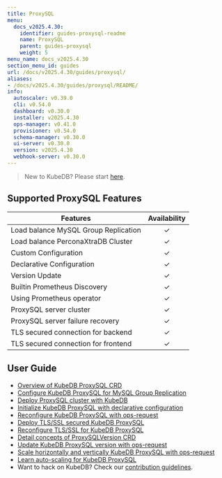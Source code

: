 ```yaml
---
title: ProxySQL
menu:
  docs_v2025.4.30:
    identifier: guides-proxysql-readme
    name: ProxySQL
    parent: guides-proxysql
    weight: 5
menu_name: docs_v2025.4.30
section_menu_id: guides
url: /docs/v2025.4.30/guides/proxysql/
aliases:
- /docs/v2025.4.30/guides/proxysql/README/
info:
  autoscaler: v0.39.0
  cli: v0.54.0
  dashboard: v0.30.0
  installer: v2025.4.30
  ops-manager: v0.41.0
  provisioner: v0.54.0
  schema-manager: v0.30.0
  ui-server: v0.30.0
  version: v2025.4.30
  webhook-server: v0.30.0
---
```


> New to KubeDB? Please start [here](/docs/v2025.4.30/README).

## Supported ProxySQL Features

| Features                             | Availability |
|--------------------------------------|:------------:|
| Load balance MySQL Group Replication |   &#10003;   |
| Load balance PerconaXtraDB Cluster   |   &#10003;   |
| Custom Configuration                 |   &#10003;   |
| Declarative Configuration            |   &#10003;   |
| Version Update                       |   &#10003;   |
| Builtin Prometheus Discovery         |   &#10003;   |
| Using Prometheus operator            |   &#10003;   |
| ProxySQL server cluster              |   &#10003;   |
| ProxySQL server failure recovery     |   &#10003;   |
| TLS secured connection for backend   |   &#10003;   |
| TLS secured connection for frontend  |   &#10003;   |

## User Guide

- [Overview of KubeDB ProxySQL CRD](/docs/v2025.4.30/guides/proxysql/concepts/proxysql/) 
- [Configure KubeDB ProxySQL for MySQL Group Replication](/docs/v2025.4.30/guides/proxysql/quickstart/mysqlgrp/)
- [Deploy ProxySQL cluster with KubeDB](/docs/v2025.4.30/guides/proxysql/clustering/proxysql-cluster/) 
- [Initialize KubeDB ProxySQL with declarative configuration](/docs/v2025.4.30/guides/proxysql/concepts/declarative-configuration/) 
- [Reconfigure KubeDB ProxySQL with ops-request](/docs/v2025.4.30/guides/proxysql/concepts/opsrequest/)
- [Deploy TLS/SSL secured KubeDB ProxySQL](/docs/v2025.4.30/guides/proxysql/tls/configure/)
- [Reconfigure TLS/SSL for KubeDB ProxySQL](/docs/v2025.4.30/guides/proxysql/reconfigure-tls/cluster/)
- [Detail concepts of ProxySQLVersion CRD](/docs/v2025.4.30/guides/proxysql/concepts/proxysql-version/)
- [Update KubeDB ProxySQL version with ops-request](/docs/v2025.4.30/guides/proxysql/update-version/cluster/)
- [Scale horizontally and vertically KubeDB ProxySQL with ops-request](/docs/v2025.4.30/guides/proxysql/scaling/horizontal-scaling/cluster/)
- [Learn auto-scaling for KubeDB ProxySQL](/docs/v2025.4.30/guides/proxysql/autoscaler/compute/cluster/)
- Want to hack on KubeDB? Check our [contribution guidelines](/docs/v2025.4.30/CONTRIBUTING).
